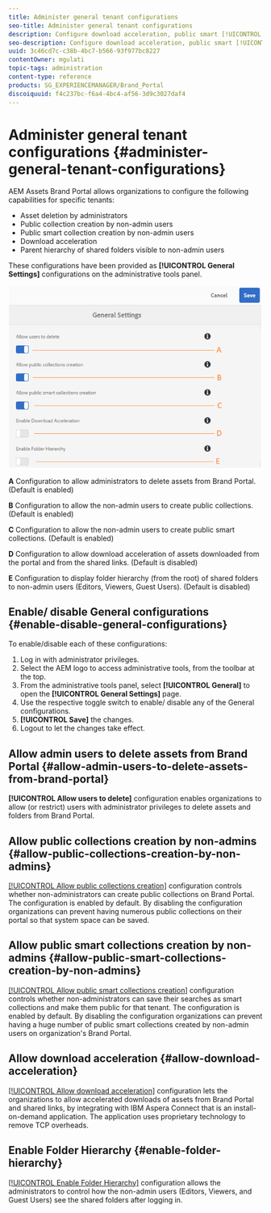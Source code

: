 ```yaml
---
title: Administer general tenant configurations
seo-title: Administer general tenant configurations
description: Configure download acceleration, public smart [!UICONTROL collection] creation, public [!UICONTROL collection] creation, and enable admin users to delete assets on tenants.
seo-description: Configure download acceleration, public smart [!UICONTROL collection] creation, public [!UICONTROL collection] creation, and enable admin users to delete assets on tenants.
uuid: 3c46cd7c-c38b-4bc7-b566-93f977bc8227
contentOwner: mgulati
topic-tags: administration
content-type: reference
products: SG_EXPERIENCEMANAGER/Brand_Portal
discoiquuid: f4c237bc-f6a4-4bc4-af56-3d9c3027daf4
---
```


# Administer general tenant configurations {#administer-general-tenant-configurations}

AEM Assets Brand Portal allows organizations to configure the following capabilities for specific tenants:

* Asset deletion by administrators
* Public collection creation by non-admin users
* Public smart collection creation by non-admin users
* Download acceleration
* Parent hierarchy of shared folders visible to non-admin users

These configurations have been provided as **[!UICONTROL General Settings]** configurations on the administrative tools panel.

![](assets/general-configs.png)

**A**   Configuration to allow administrators to delete assets from Brand Portal. (Default is enabled)

**B**   Configuration to allow the non-admin users to create public collections. (Default is enabled)

**C**   Configuration to allow the non-admin users to create public smart collections. (Default is enabled)

**D**   Configuration to allow download acceleration of assets downloaded from the portal and from the shared links. (Default is disabled)

**E** Configuration to display folder hierarchy (from the root) of shared folders to non-admin users (Editors, Viewers, Guest Users). (Default is disabled)

## Enable/ disable General configurations {#enable-disable-general-configurations}

To enable/disable each of these configurations:

1. Log in with administrator privileges.
1. Select the AEM logo to access administrative tools, from the toolbar at the top.
1. From the administrative tools panel, select **[!UICONTROL General]** to open the **[!UICONTROL General Settings]** page.
1. Use the respective toggle switch to enable/ disable any of the General configurations.
1. **[!UICONTROL Save]** the changes.
1. Logout to let the changes take effect.

## Allow admin users to delete assets from Brand Portal {#allow-admin-users-to-delete-assets-from-brand-portal}

**[!UICONTROL Allow users to delete]** configuration enables organizations to allow (or restrict) users with administrator privileges to delete assets and folders from Brand Portal.

## Allow public collections creation by non-admins {#allow-public-collections-creation-by-non-admins}

[[!UICONTROL Allow public collections creation]](../using/brand-portal-share-collection.md#main-pars-text-1915052376) configuration controls whether non-administrators can create public collections on Brand Portal. The configuration is enabled by default. By disabling the configuration organizations can prevent having numerous public collections on their portal so that system space can be saved.

## Allow public smart collections creation by non-admins {#allow-public-smart-collections-creation-by-non-admins}

[[!UICONTROL Allow public smart collections creation]](../using/brand-portal-searching.md#main-pars-header-500620467) configuration controls whether non-administrators can save their searches as smart collections and make them public for that tenant. The configuration is enabled by default. By disabling the configuration organizations can prevent having a huge number of public smart collections created by non-admin users on organization's Brand Portal.

## Allow download acceleration {#allow-download-acceleration}

[[!UICONTROL Allow download acceleration]](../using/accelerated-download.md) configuration lets the organizations to allow accelerated downloads of assets from Brand Portal and shared links, by integrating with IBM Aspera Connect that is an install-on-demand application. The application uses proprietary technology to remove TCP overheads.

## Enable Folder Hierarchy {#enable-folder-hierarchy}

[[!UICONTROL Enable Folder Hierarchy]](../using/brand-portal-sharing-folders.md#non-admin-user-access-to-shared-folders) configuration allows the administrators to control how the non-admin users (Editors, Viewers, and Guest Users) see the shared folders after logging in.
